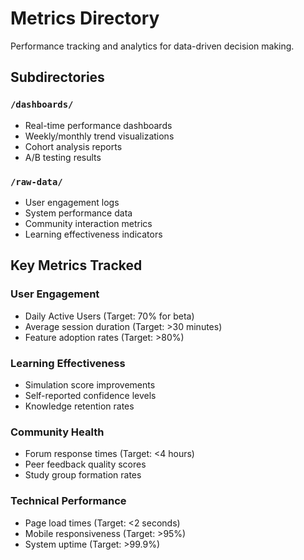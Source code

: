 # Metrics Directory

Performance tracking and analytics for data-driven decision making.

## Subdirectories

### `/dashboards/`
- Real-time performance dashboards
- Weekly/monthly trend visualizations
- Cohort analysis reports
- A/B testing results

### `/raw-data/`
- User engagement logs
- System performance data
- Community interaction metrics
- Learning effectiveness indicators

## Key Metrics Tracked

### User Engagement
- Daily Active Users (Target: 70% for beta)
- Average session duration (Target: >30 minutes)
- Feature adoption rates (Target: >80%)

### Learning Effectiveness
- Simulation score improvements
- Self-reported confidence levels
- Knowledge retention rates

### Community Health
- Forum response times (Target: <4 hours)
- Peer feedback quality scores
- Study group formation rates

### Technical Performance
- Page load times (Target: <2 seconds)
- Mobile responsiveness (Target: >95%)
- System uptime (Target: >99.9%)